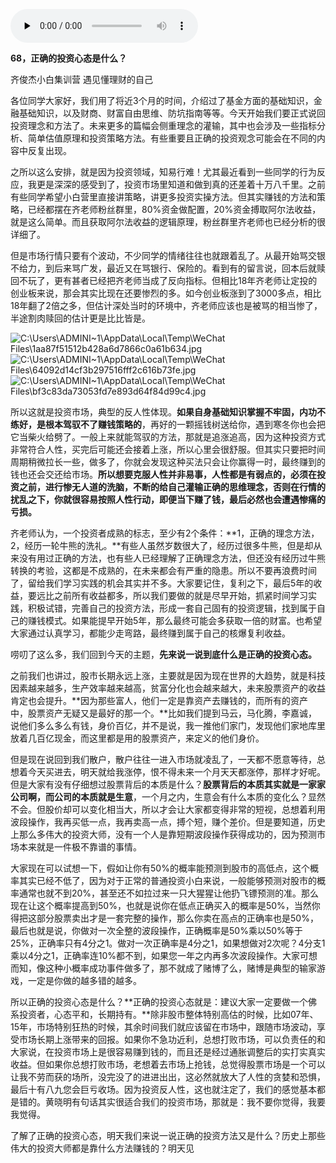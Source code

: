<audio id="audio" controls="" preload="none"> <source id="mp3" src="04/68，正确的投资心态是什么？.mp3"> </audio>

**68，正确的投资心态是什么？**

齐俊杰小白集训营 遇见懂理财的自己

各位同学大家好，我们用了将近3个月的时间，介绍过了基金方面的基础知识，金融基础知识，以及财商、财富自由思维、防坑指南等等。今天开始我们要正式说回投资理念和方法了。未来更多的篇幅会侧重理念的灌输，其中也会涉及一些指标分析、简单估值原理和投资策略方法。有些重要且正确的投资观念可能会在不同的内容中反复出现。

之所以这么安排，就是因为投资领域，知易行难！尤其最近看到一些同学的行为反应，我更是深深的感受到了，投资市场里知道和做到真的还差着十万八千里。之前有些同学希望小白营里直接讲策略，讲更多投资实操方法。但其实赚钱的方法和策略，已经都摆在齐老师粉丝群里，80%资金做配置，20%资金搏取阿尔法收益，就是这么简单。而且获取阿尔法收益的逻辑原理，粉丝群里齐老师也已经分析的很详细了。

但是市场行情只要有个波动，不少同学的情绪往往也就跟着乱了。从最开始骂交银不给力，到后来骂广发，最近又在骂银行、保险的。看到有的留言说，回本后就赎回不玩了，更有甚者已经把齐老师当成了反向指标。但相比18年齐老师让定投的创业板来说，那会其实比现在还要惨烈的多。如今创业板涨到了3000多点，相比18年翻了2倍之多，但估计深处当时的环境中，齐老师应该也是被骂的相当惨了，半途割肉赎回的估计更是比比皆是。

![C:\\Users\\ADMINI\~1\\AppData\\Local\\Temp\\WeChat
Files\\1aa87f51512b428a6d7866c0a61b634.jpg](media/ef33e5a9659bcd5715cb32964e97cdcb.jpeg)![C:\\Users\\ADMINI\~1\\AppData\\Local\\Temp\\WeChat
Files\\64092d14cf3b297516fff2c616b73fe.jpg](media/eb1a80a26aa7f9bc99f2a865322d2754.jpeg)![C:\\Users\\ADMINI\~1\\AppData\\Local\\Temp\\WeChat
Files\\bf3c83da73053fd7e893d64f84d99c4.jpg](media/83dcd75d910b9bd015879c93cedee762.jpeg)

所以这就是投资市场，典型的反人性体现。**如果自身基础知识掌握不牢固，内功不练好，是根本驾驭不了赚钱策略的**，再好的一颗摇钱树送给你，遇到寒冬你也会把它当柴火给劈了。一般上来就能驾驭的方法，那就是追涨追高，因为这种投资方式非常符合人性，买完后可能还会接着上涨，所以心里会很舒服。但其实只要把时间周期稍微拉长一些，做多了，你就会发现这种买法只会让你赢得一时，最终赚到的钱也还会交还给市场。**所以想要克服人性并非易事，人性都是有弱点的，必须在投资之前，进行惨无人道的洗脑，不断的给自己灌输正确的思维理念，否则在行情的扰乱之下，你就很容易按照人性行动，即便当下赚了钱，最后必然也会遭遇惨痛的亏损。**

齐老师认为，一个投资者成熟的标志，至少有2个条件：**1，正确的理念方法，2，经历一轮牛熊的洗礼。**有些人虽然岁数很大了，经历过很多牛熊，但是却从来没有用过正确的方法，也有些人已经理解了正确理念方法，但还没有经历过牛熊转换的考验，这都是不成熟的，在未来都会有严重的隐患。所以不要再浪费时间了，留给我们学习实践的机会其实并不多。大家要记住，复利之下，最后5年的收益，要远比之前所有收益都多，所以我们要做的就是尽早开始，抓紧时间学习实践，积极试错，完善自己的投资方法，形成一套自己固有的投资逻辑，找到属于自己的赚钱模式。如果能提早开始5年，那么最终可能会多获取一倍的财富。也希望大家通过认真学习，都能少走弯路，最终赚到属于自己的核爆复利收益。

唠叨了这么多，我们回到今天的主题，**先来说一说到底什么是正确的投资心态。**

之前我们也讲过，股市长期永远上涨，主要就是因为现在世界的大趋势，就是科技因素越来越多，生产效率越来越高，贫富分化也会越来越大，未来股票资产的收益肯定也会提升。**因为那些富人，他们一定是靠资产去赚钱的，而所有的资产中，股票资产无疑又是最好的那一个。**比如我们提到马云，马化腾，李嘉诚，说他们多么多么有钱，身价百亿，并不是说，我一推他们家门，发现他们家地库里放着几百亿现金，而这里都是用的股票资产，来定义的他们身价。

但是现在说回到我们散户，散户往往一进入市场就凌乱了，一天都不愿意等待，总想着今天买进去，明天就给我涨停，恨不得未来一个月天天都涨停，那样才好呢。但是大家有没有仔细想过股票背后的本质是什么？**股票背后的本质其实就是一家家公司啊，而公司的本质就是生意**，一个月之内，生意会有什么本质的变化么？显然不会。但股价却可以变化相当大，所以才会让大家都变得非常的短视，总想着利用波段操作，我再买低一点，我再卖高一点，搏个短，赚个差价。但是要知道，历史上那么多伟大的投资大师，没有一个人是靠短期波段操作获得成功的，因为预测市场本来就是一件极不靠谱的事情。

大家现在可以试想一下，假如让你有50%的概率能预测到股市的高低点，这个概率其实已经不低了，因为对于正常的普通投资小白来说，一般能够预测对股市的概率通常也就不到20%，甚至还不如拉过来一只大猩猩让他扔飞镖预测的准。那么现在让这个概率提高到50%，也就是说你在低点正确买入的概率是50%，当然你得把这部分股票卖出才是一套完整的操作，那么你卖在高点的正确率也是50%，最后也就是说，你做对一次全整的波段操作，正确概率是50%乘以50%等于25%，正确率只有4分之1。做对一次正确率是4分之1，如果想做对2次呢？4分支1
乘以4分之1，正确率连10%都不到，如果您一年之内再多次波段操作。大家可想而知，像这种小概率成功事件做多了，那不就成了赌博了么，赌博是典型的输家游戏，一定是你做的越多错的越多。

所以正确的投资心态是什么？**正确的投资心态就是：建议大家一定要做一个佛系投资者，心态平和，长期持有。**除非股市整体特别高估的时候，比如07年、15年，市场特别狂热的时候，其余时间我们就应该留在市场中，跟随市场波动，享受市场长期上涨带来的回报。如果你不急功近利，总想打败市场，可以负责任的和大家说，在投资市场上是很容易赚到钱的，而且还是经过通胀调整后的实打实真实收益。但如果你总想打败市场，老想着去市场上抢钱，总觉得股票市场是一个可以让我不劳而获的场所，没完没了的进进出出，这必然就放大了人性的贪婪和恐惧，最后十有八九您会巨亏收场。因为投资反人性，这也就注定了，我们的感觉基本都是错的。黄晓明有句话其实很适合我们的投资市场，那就是：我不要你觉得，我要我觉得。

了解了正确的投资心态，明天我们来说一说正确的投资方法又是什么？历史上那些伟大的投资大师都是靠什么方法赚钱的？明天见
